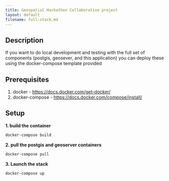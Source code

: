 ```yaml
---
title: Geospatial Hackathon Collaborative project
layout: default
filename: full-stack.md 
--- 
```


## Description
If you want to do local development and testing with the full set of 
components (postgis, geosever, and this application) you can deploy
these using the docker-compose template provided

## Prerequisites
1. docker - https://docs.docker.com/get-docker/
2. docker-compose - https://docs.docker.com/compose/install/

## Setup  
__1. build the container__
```bash
docker-compose build
```

__2. pull the postgis and geoserver containers__
```bash
docker-compose pull
```

__3. Launch the stack__
```bash
docker-compose up
```
